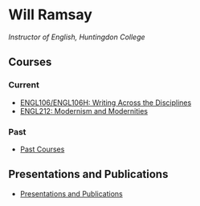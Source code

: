 # Will Ramsay

*Instructor of English, Huntingdon College*

## Courses

### Current

* [ENGL106/ENGL106H: Writing Across the Disciplines](./engl106.md)
* [ENGL212: Modernism and Modernities](./engl212.html)

### Past

* [Past Courses](./past_courses.html)

## Presentations and Publications

* [Presentations and Publications](./presentations_and_publications.html)
